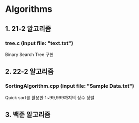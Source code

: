 # Algorithms
## 1. 21-2 알고리즘
### tree.c (input file: "text.txt")
Binary Search Tree 구현
## 2. 22-2 알고리즘
### SortingAlgorithm.cpp (input file: "Sample Data.txt")
Quick sort를 활용한 1~99,999까지의 정수 정렬
## 3. 백준 알고리즘
